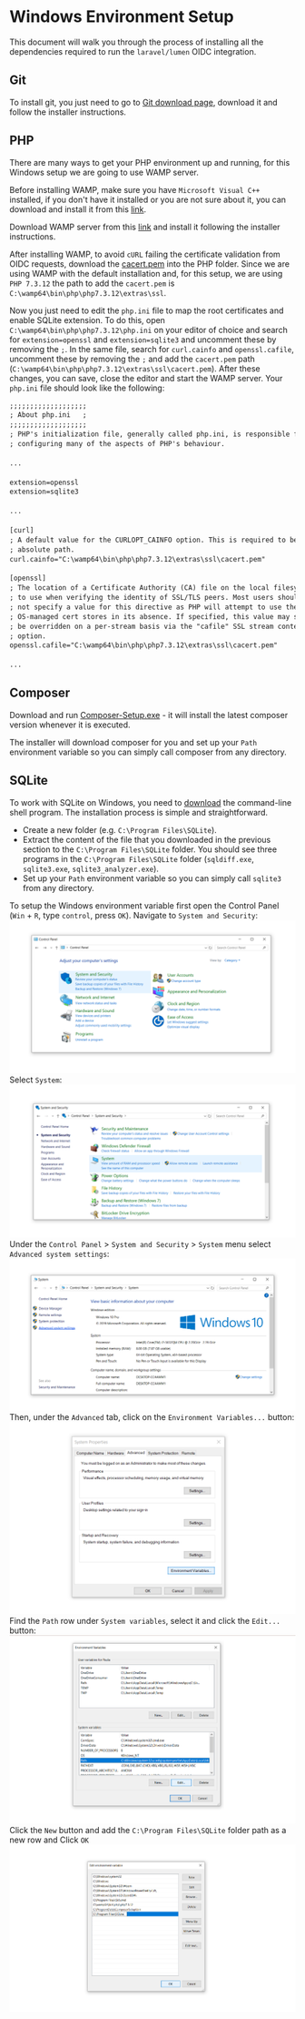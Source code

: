 # Windows Environment Setup

This document will walk you through the process of installing all the dependencies required to run the `laravel/lumen` OIDC integration.

## Git

To install git, you just need to go to [Git download page](https://git-scm.com/download/win), download it and follow the installer instructions.

## PHP

There are many ways to get your PHP environment up and running, for this Windows setup we are going to use WAMP server.

Before installing WAMP, make sure you have `Microsoft Visual C++` installed, if you don't have it installed or you are not sure about it, you can download and install it from this [link](https://aka.ms/vs/16/release/vc_redist.x64.exe).

Download WAMP server from this [link](https://sourceforge.net/projects/wampserver/files/latest/download) and install it following the installer instructions.

After installing WAMP, to avoid `cURL` failing the certificate validation from OIDC requests, download the [cacert.pem](https://curl.haxx.se/ca/cacert.pem) into the PHP folder. Since we are using WAMP with the default installation and, for this setup, we are using `PHP 7.3.12` the path to add the `cacert.pem` is `C:\wamp64\bin\php\php7.3.12\extras\ssl`.

Now you just need to edit the `php.ini` file to map the root certificates and enable SQLite extension. To do this, open `C:\wamp64\bin\php\php7.3.12\php.ini` on your editor of choice and search for `extension=openssl` and `extension=sqlite3` and uncomment these by removing the `;`. In the same file, search for `curl.cainfo` and `openssl.cafile`, uncomment these by removing the `;` and add the `cacert.pem` path (`C:\wamp64\bin\php\php7.3.12\extras\ssl\cacert.pem`). After these changes, you can save, close the editor and start the WAMP server. Your `php.ini` file should look like the following:

```txt
;;;;;;;;;;;;;;;;;;;
; About php.ini   ;
;;;;;;;;;;;;;;;;;;;
; PHP's initialization file, generally called php.ini, is responsible for
; configuring many of the aspects of PHP's behaviour.

...

extension=openssl
extension=sqlite3

...

[curl]
; A default value for the CURLOPT_CAINFO option. This is required to be an
; absolute path.
curl.cainfo="C:\wamp64\bin\php\php7.3.12\extras\ssl\cacert.pem"

[openssl]
; The location of a Certificate Authority (CA) file on the local filesystem
; to use when verifying the identity of SSL/TLS peers. Most users should
; not specify a value for this directive as PHP will attempt to use the
; OS-managed cert stores in its absence. If specified, this value may still
; be overridden on a per-stream basis via the "cafile" SSL stream context
; option.
openssl.cafile="C:\wamp64\bin\php\php7.3.12\extras\ssl\cacert.pem"

...
```

## Composer

Download and run [Composer-Setup.exe](https://getcomposer.org/Composer-Setup.exe) - it will install the latest composer version whenever it is executed.

The installer will download composer for you and set up your `Path` environment variable so you can simply call composer from any directory.

## SQLite

To work with SQLite on Windows, you need to [download](https://www.sqlite.org/2020/sqlite-tools-win32-x86-3320300.zip) the command-line shell program. The installation process is simple and straightforward.

- Create a new folder (e.g. `C:\Program Files\SQLite`).
- Extract the content of the file that you downloaded in the previous section to the `C:\Program Files\SQLite` folder. You should see three programs in the `C:\Program Files\SQLite` folder (`sqldiff.exe`, `sqlite3.exe`, `sqlite3_analyzer.exe`).
- Set up your `Path` environment variable so you can simply call `sqlite3` from any directory.

To setup the Windows environment variable first open the Control Panel (`Win` + `R`, type `control`, press `OK`). Navigate to `System and Security`:
![Control Panel](assets/windows_control_panel_001.png?raw=true)
Select `System`:
![Control Panel](assets/windows_control_panel_002.png?raw=true)
Under the `Control Panel` > `System and Security` > `System` menu select `Advanced system settings`:
![Control Panel](assets/windows_control_panel_003.png?raw=true)
Then, under the `Advanced` tab, click on the `Environment Variables...` button:
![Control Panel](assets/windows_control_panel_004.png?raw=true)
Find the `Path` row under `System variables`, select it and click the `Edit...` button:
![Control Panel](assets/windows_control_panel_005.png?raw=true)
Click the `New` button and add the `C:\Program Files\SQLite` folder path as a new row and Click `OK`
![Control Panel](assets/windows_control_panel_006.png?raw=true)

